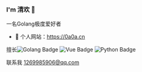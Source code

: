 ###  I'm 清欢 🌅
一名Golang极度爱好者
- :hammer:  个人网站：https://0a0a.cn

擅长![Golang Badge](https://img.shields.io/badge/-Golang-00ADD8?style=flat&logo=Go&logoColor=white) ![Vue Badge](https://img.shields.io/badge/-Vue-4FC08D?style=flat&logo=vue&logoColor=white) ![Python Badge](https://img.shields.io/badge/-Python-3776AB?style=flat&logo=Python&logoColor=white) 

联系我
1269985906@qq.com
